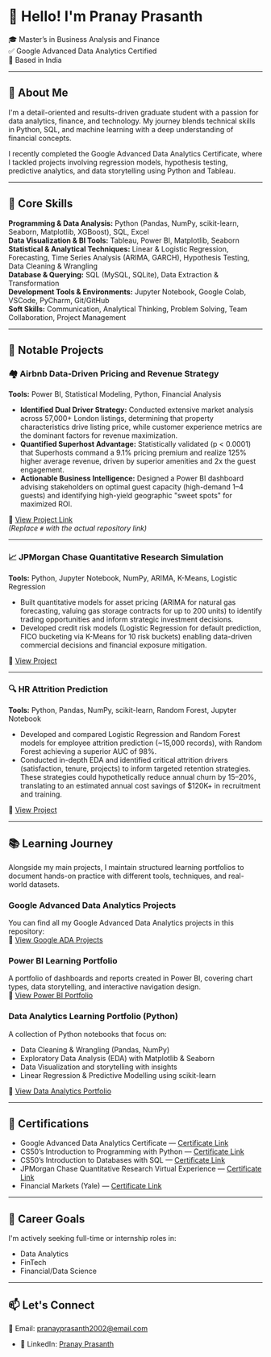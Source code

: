 # 👋 Hello! I'm Pranay Prasanth  

🎓 Master’s in Business Analysis and Finance  
✅ Google Advanced Data Analytics Certified  
📍 Based in India 

---

## 🚀 About Me  
I'm a detail-oriented and results-driven graduate student with a passion for data analytics, finance, and technology. My journey blends technical skills in Python, SQL, and machine learning with a deep understanding of financial concepts.  

I recently completed the Google Advanced Data Analytics Certificate, where I tackled projects involving regression models, hypothesis testing, predictive analytics, and data storytelling using Python and Tableau.  

---

## 🧠 Core Skills  

**Programming & Data Analysis:** Python (Pandas, NumPy, scikit-learn, Seaborn, Matplotlib, XGBoost), SQL, Excel  
**Data Visualization & BI Tools:** Tableau, Power BI, Matplotlib, Seaborn  
**Statistical & Analytical Techniques:** Linear & Logistic Regression, Forecasting, Time Series Analysis (ARIMA, GARCH), Hypothesis Testing, Data Cleaning & Wrangling  
**Database & Querying:** SQL (MySQL, SQLite), Data Extraction & Transformation  
**Development Tools & Environments:** Jupyter Notebook, Google Colab, VSCode, PyCharm, Git/GitHub  
**Soft Skills:** Communication, Analytical Thinking, Problem Solving, Team Collaboration, Project Management  

---

## 🧪 Notable Projects  

### 🏘️ Airbnb Data-Driven Pricing and Revenue Strategy  
**Tools:** Power BI, Statistical Modeling, Python, Financial Analysis  

- **Identified Dual Driver Strategy:** Conducted extensive market analysis across 57,000+ London listings, determining that property characteristics drive listing price, while customer experience metrics are the dominant factors for revenue maximization.  
- **Quantified Superhost Advantage:** Statistically validated (p < 0.0001) that Superhosts command a 9.1% pricing premium and realize 125% higher average revenue, driven by superior amenities and 2x the guest engagement.  
- **Actionable Business Intelligence:** Designed a Power BI dashboard advising stakeholders on optimal guest capacity (high-demand 1–4 guests) and identifying high-yield geographic "sweet spots" for maximized ROI.  

📂 [View Project Link](#)  
*(Replace `#` with the actual repository link)*  

---

### 📈 JPMorgan Chase Quantitative Research Simulation  
**Tools:** Python, Jupyter Notebook, NumPy, ARIMA, K-Means, Logistic Regression  

- Built quantitative models for asset pricing (ARIMA for natural gas forecasting, valuing gas storage contracts for up to 200 units) to identify trading opportunities and inform strategic investment decisions.  
- Developed credit risk models (Logistic Regression for default prediction, FICO bucketing via K-Means for 10 risk buckets) enabling data-driven commercial decisions and financial exposure mitigation.  

📂 [View Project](#)  

---

### 🔍 HR Attrition Prediction  
**Tools:** Python, Pandas, NumPy, scikit-learn, Random Forest, Jupyter Notebook  

- Developed and compared Logistic Regression and Random Forest models for employee attrition prediction (~15,000 records), with Random Forest achieving a superior AUC of 98%.  
- Conducted in-depth EDA and identified critical attrition drivers (satisfaction, tenure, projects) to inform targeted retention strategies. These strategies could hypothetically reduce annual churn by 15–20%, translating to an estimated annual cost savings of $120K+ in recruitment and training.  

📂 [View Project](#)  

---

## 📚 Learning Journey  

Alongside my main projects, I maintain structured learning portfolios to document hands-on practice with different tools, techniques, and real-world datasets.  

### Google Advanced Data Analytics Projects  
You can find all my Google Advanced Data Analytics projects in this repository:  
📂 [View Google ADA Projects](#)  

### Power BI Learning Portfolio  
A portfolio of dashboards and reports created in Power BI, covering chart types, data storytelling, and interactive navigation design.  
📂 [View Power BI Portfolio](#)  

### Data Analytics Learning Portfolio (Python)  
A collection of Python notebooks that focus on:  
- Data Cleaning & Wrangling (Pandas, NumPy)  
- Exploratory Data Analysis (EDA) with Matplotlib & Seaborn  
- Data Visualization and storytelling with insights  
- Linear Regression & Predictive Modelling using scikit-learn  

📂 [View Data Analytics Portfolio](#)  

---

## 🏅 Certifications  
- Google Advanced Data Analytics Certificate — [Certificate Link](#)  
- CS50’s Introduction to Programming with Python — [Certificate Link](#)  
- CS50’s Introduction to Databases with SQL — [Certificate Link](#)  
- JPMorgan Chase Quantitative Research Virtual Experience — [Certificate Link](#)  
- Financial Markets (Yale) — [Certificate Link](#)  

---

## 💼 Career Goals  
I'm actively seeking full-time or internship roles in:  
- Data Analytics  
- FinTech  
- Financial/Data Science  

---

## 📫 Let's Connect  
📧 Email: pranayprasanth2002@email.com  
- 💼 LinkedIn: [Pranay Prasanth](#)
